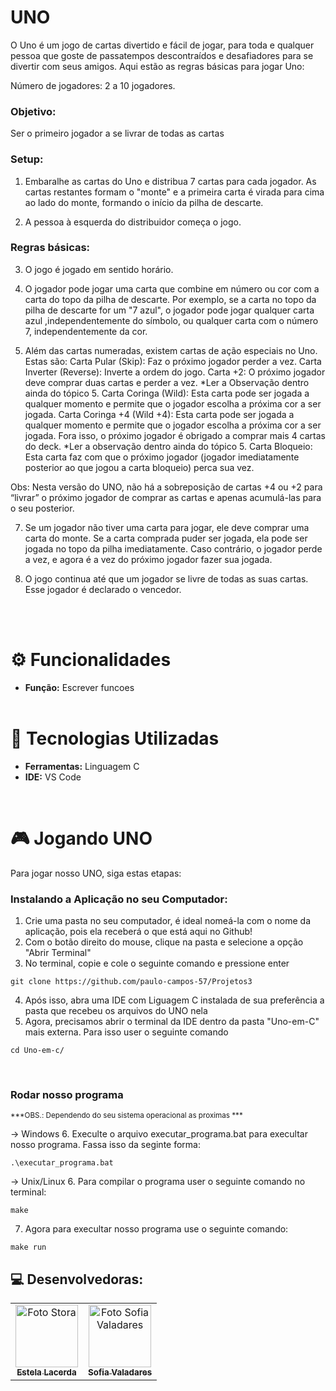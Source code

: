 # UNO
O Uno é um jogo de cartas divertido e fácil de jogar, para toda e qualquer pessoa que goste de passatempos descontraídos e desafiadores para se divertir com seus amigos. Aqui estão as regras básicas para jogar Uno:

Número de jogadores: 2 a 10 jogadores.

### Objetivo:

Ser o primeiro jogador a se livrar de todas as cartas

### Setup:  

1. Embaralhe as cartas do Uno e distribua 7 cartas para cada jogador. As cartas restantes formam o "monte" e a primeira carta é virada para cima ao lado do monte, formando o início da pilha de descarte.

2. A pessoa à esquerda do distribuidor começa o jogo.

### Regras básicas:

3. O jogo é jogado em sentido horário.

4. O jogador pode jogar uma carta que combine em número ou cor com a carta do topo da pilha de descarte. Por exemplo, se a carta no topo da pilha de descarte for um "7 azul", o jogador pode jogar qualquer carta azul ,independentemente do símbolo, ou qualquer carta com o número 7, independentemente da cor.

5. Além das cartas numeradas, existem cartas de ação especiais no Uno. Estas são:
   Carta Pular (Skip): Faz o próximo jogador perder a vez.
   Carta Inverter (Reverse): Inverte a ordem do jogo.
   Carta +2: O próximo jogador deve comprar duas cartas e perder a vez. *Ler a Observação dentro ainda do tópico 5.
   Carta Coringa (Wild): Esta carta pode ser jogada a qualquer momento e permite que o jogador escolha a próxima     cor a ser jogada.
   Carta Coringa +4 (Wild +4):  Esta carta pode ser jogada a qualquer momento e permite que o jogador escolha a        próxima cor a ser jogada. Fora isso, o próximo jogador é obrigado a comprar mais 4 cartas do deck. *Ler a           observação dentro ainda do tópico 5.
   Carta Bloqueio: Esta carta faz com que o próximo jogador (jogador imediatamente posterior ao que jogou a carta      bloqueio) perca sua vez.

Obs: Nesta versão do UNO, não há a sobreposição de cartas +4 ou +2 para “livrar” o próximo jogador de comprar as cartas e apenas acumulá-las para o seu posterior. 

7. Se um jogador não tiver uma carta para jogar, ele deve comprar uma carta do monte. Se a carta comprada puder ser jogada, ela pode ser jogada no topo da pilha imediatamente. Caso contrário, o jogador perde a vez, e agora é a vez do próximo jogador fazer sua jogada. 

8. O jogo continua até que um jogador se livre de todas as suas cartas. Esse jogador é declarado o vencedor.

<br></br>

# ⚙️ Funcionalidades

- <b>Função:</b> Escrever funcoes
<br></br>

# 💾 Tecnologias Utilizadas

- <b>Ferramentas:</b> Linguagem C
- <b>IDE:</b> VS Code

<br>

# 🎮 Jogando UNO
Para jogar nosso UNO, siga estas etapas:<br>
### Instalando a Aplicação no seu Computador:

1. Crie uma pasta no seu computador, é ideal nomeá-la com o nome da aplicação, pois ela receberá o que está aqui no Github!
2. Com o botão direito do mouse, clique na pasta e selecione a opção "Abrir Terminal"
3. No terminal, copie e cole o seguinte comando e pressione enter
<dt> 
  
    git clone https://github.com/paulo-campos-57/Projetos3

</dt>

4. Após isso, abra uma IDE com Liguagem C instalada de sua preferência a pasta que recebeu os arquivos do UNO nela
5. Agora, precisamos abrir o terminal da IDE dentro da pasta "Uno-em-C" mais externa. Para isso user o seguinte comando
<dt> 
  
    cd Uno-em-c/

</dt>

<br>

### Rodar nosso programa
<sub>***OBS.: Dependendo do seu sistema operacional as proximas ***</sub>

-> Windows
6. Execulte o arquivo executar_programa.bat para execultar nosso programa. Fassa isso da seginte forma:
<dt> 
  
    .\executar_programa.bat

</dt>

-> Unix/Linux
6. Para compilar o programa user o seguinte comando no terminal:
<dt> 
  
    make

</dt>

7. Agora para execultar nosso programa use o seguinte comando:
<dt> 
  
    make run

</dt>

## 💻 Desenvolvedoras:
<table>
  <tr>
    <td align="center">
      <a href="https://github.com/EstelaLacerda">
        <img src="https://avatars.githubusercontent.com/u/117921412?v=4" width="100px;" alt="Foto Stora"/><br>
        <sub>
          <b>Estela Lacerda</b>
        </sub>
      </a>
    </td>
    <td align="center">
      <a href="https://github.com/SofiaValadares">
        <img src="https://avatars.githubusercontent.com/u/113111708?v=4" width="100px;" alt="Foto Sofia Valadares"/><br>
        <sub>
          <b>Sofia Valadares</b>
        </sub>
      </a>
    </td>
</table>
<br></br>
